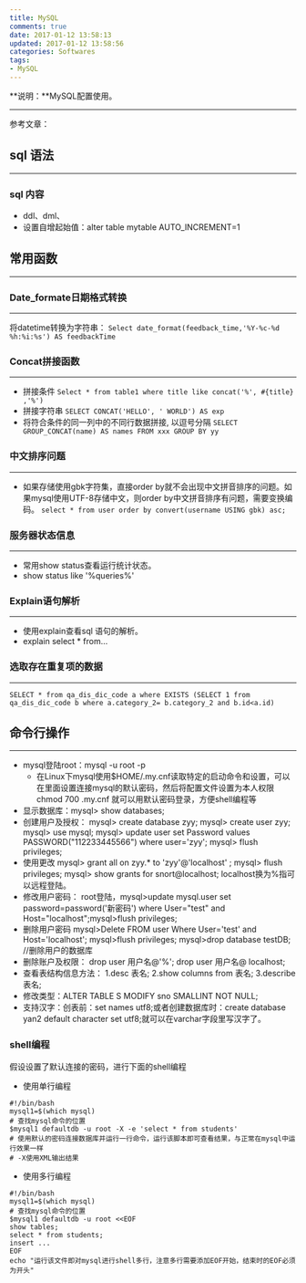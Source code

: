 ```yaml
---
title: MySQL
comments: true
date: 2017-01-12 13:58:13
updated: 2017-01-12 13:58:56
categories: Softwares
tags:
- MySQL
---
```


**说明：**MySQL配置使用。
<!-- more -->


---
参考文章：

## sql 语法
---
### sql 内容

* ddl、dml、
* 设置自增起始值：alter table mytable AUTO_INCREMENT=1

## 常用函数
---
### Date_formate日期格式转换
---
将datetime转换为字符串： `Select date_format(feedback_time,'%Y-%c-%d %h:%i:%s') AS feedbackTime`

### Concat拼接函数
---
* 拼接条件 `Select * from table1 where title like concat('%', #{title} ,'%')` 
* 拼接字符串 `SELECT CONCAT('HELLO', ' WORLD') AS exp`
* 将符合条件的同一列中的不同行数据拼接, 以逗号分隔 `SELECT GROUP_CONCAT(name) AS names FROM xxx GROUP BY yy `

### 中文排序问题
---
* 如果存储使用gbk字符集，直接order by就不会出现中文拼音排序的问题。如果mysql使用UTF-8存储中文，则order by中文拼音排序有问题，需要变换编码。
`select * from user order by convert(username USING gbk) asc; `

### 服务器状态信息
---
* 常用show status查看运行统计状态。
* show status like '%queries%'

### Explain语句解析
---
* 使用explain查看sql 语句的解析。
* explain select * from… 

### 选取存在重复项的数据
---

```
SELECT * from qa_dis_dic_code a where EXISTS (SELECT 1 from qa_dis_dic_code b where a.category_2= b.category_2 and b.id<a.id)
```

## 命令行操作
---
* mysql登陆root：mysql -u root -p
	* 在Linux下mysql使用$HOME/.my.cnf读取特定的启动命令和设置，可以在里面设置连接mysql的默认密码，然后将配置文件设置为本人权限 chmod 700 .my.cnf 就可以用默认密码登录，方便shell编程等
* 显示数据库：mysql> show databases;
* 创建用户及授权：
mysql> create database zyy; mysql> create user zyy; mysql> use mysql; mysql> update user set Password values PASSWORD("112233445566") where user='zyy'; mysql> flush privileges;
* 使用更改
mysql> grant all on zyy.* to 'zyy'@'localhost' ;  mysql> flush privileges; mysql> show grants for snort@localhost; localhost换为%指可以远程登陆。
* 修改用户密码：
root登陆，mysql>update mysql.user set password=password('新密码') where User="test" and Host="localhost";mysql>flush privileges;
* 删除用户密码
mysql>Delete FROM user Where User='test' and Host='localhost';
mysql>flush privileges;
mysql>drop database testDB; //删除用户的数据库
* 删除账户及权限：
drop user 用户名@'%';
drop user 用户名@ localhost; 
* 查看表结构信息方法：
1.desc 表名;
2.show columns from 表名;
3.describe 表名;
* 修改类型：ALTER TABLE S MODIFY sno SMALLINT NOT NULL;
* 支持汉字：创表前：set names utf8;或者创建数据库时：create database yan2 default character set utf8;就可以在varchar字段里写汉字了。

### shell编程

假设设置了默认连接的密码，进行下面的shell编程
* 使用单行编程

```
#!/bin/bash
mysql1=$(which mysql)
# 查找mysql命令的位置
$mysql1 defaultdb -u root -X -e 'select * from students'
# 使用默认的密码连接数据库并运行一行命令，运行该脚本即可查看结果，与正常在mysql中运行效果一样
# -X使用XML输出结果
```

* 使用多行编程

```
#!/bin/bash
mysql1=$(which mysql)
# 查找mysql命令的位置
$mysql1 defaultdb -u root <<EOF
show tables;
select * from students;
insert ...
EOF
echo "运行该文件即对mysql进行shell多行，注意多行需要添加EOF开始，结束时的EOF必须为开头"
```

